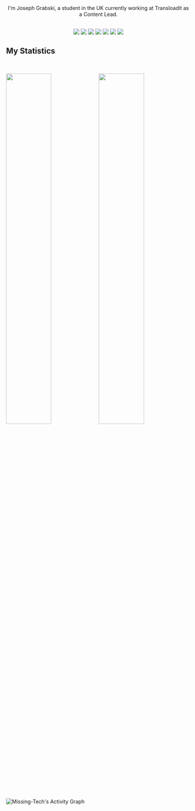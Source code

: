 <div align="center">
I'm Joseph Grabski, a student in the UK currently working at Transloadit as a Content Lead.
</div>

<br>

<p>
<div align="center">
  <img src="https://img.shields.io/badge/-HTML-c58545?style=for-the-badge&logo=html5&logoColor=c58545&labelColor=282828">
  <img src="https://img.shields.io/badge/-CSS-d1a01f?style=for-the-badge&logo=css3&logoColor=d1a01f&labelColor=282828">
  <img src="https://img.shields.io/badge/-TypeScript-3178C6?style=for-the-badge&logo=typescript&logoColor=3178C6&labelColor=282828">
 <img src="https://img.shields.io/badge/-Csharp-9b4993?style=for-the-badge&logo=csharp&logoColor=9b4993&labelColor=282828">
  <img src="https://img.shields.io/badge/-Python-ffe873?style=for-the-badge&logo=python&logoColor=ffe873&labelColor=282828">
  <img src="https://img.shields.io/badge/-Java-5382a1?style=for-the-badge&logo=java&logoColor=5382a1&labelColor=282828">
  <img src="https://img.shields.io/badge/-Flutter-2196f3?style=for-the-badge&logo=flutter&logoColor=2196f3&labelColor=282828">
</div>
</p>

## My Statistics

<br/>
<p align="left">
   <img width="49.5%" src="https://github-readme-stats.vercel.app/api?username=Missing-Tech&show_icons=true&theme=gruvbox&hide_border=true" />
   <img width="49.5%" src="https://github-readme-streak-stats.herokuapp.com/?user=Missing-Tech&theme=gruvbox&hide_border=true" />
</p>
<br>

![Missing-Tech's Activity Graph](https://activity-graph.herokuapp.com/graph?username=Missing-Tech&custom_title=Joseph's%20Contribution%20Graph&theme=gruvbox&bg_color=282828&hide_border=true&line=d1a01f&point=c58545)
